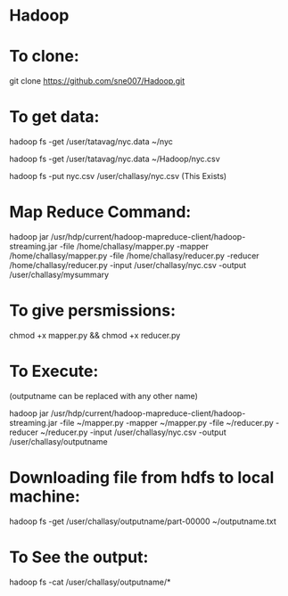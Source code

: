 # Hadoop

# To clone:

git clone https://github.com/sne007/Hadoop.git

# To get data:
hadoop fs -get /user/tatavag/nyc.data ~/nyc

hadoop fs -get /user/tatavag/nyc.data ~/Hadoop/nyc.csv

hadoop fs -put nyc.csv /user/challasy/nyc.csv (This Exists)

# Map Reduce Command:

hadoop jar /usr/hdp/current/hadoop-mapreduce-client/hadoop-streaming.jar -file /home/challasy/mapper.py -mapper /home/challasy/mapper.py -file /home/challasy/reducer.py -reducer /home/challasy/reducer.py -input /user/challasy/nyc.csv -output /user/challasy/mysummary

# To give persmissions:

chmod +x mapper.py && chmod +x reducer.py

# To Execute:

(outputname can be replaced with any other name)

hadoop jar /usr/hdp/current/hadoop-mapreduce-client/hadoop-streaming.jar -file ~/mapper.py -mapper ~/mapper.py -file ~/reducer.py -reducer ~/reducer.py -input /user/challasy/nyc.csv -output /user/challasy/outputname

# Downloading file from hdfs to local machine:

hadoop fs -get /user/challasy/outputname/part-00000 ~/outputname.txt

# To See the output:

hadoop fs -cat /user/challasy/outputname/*
